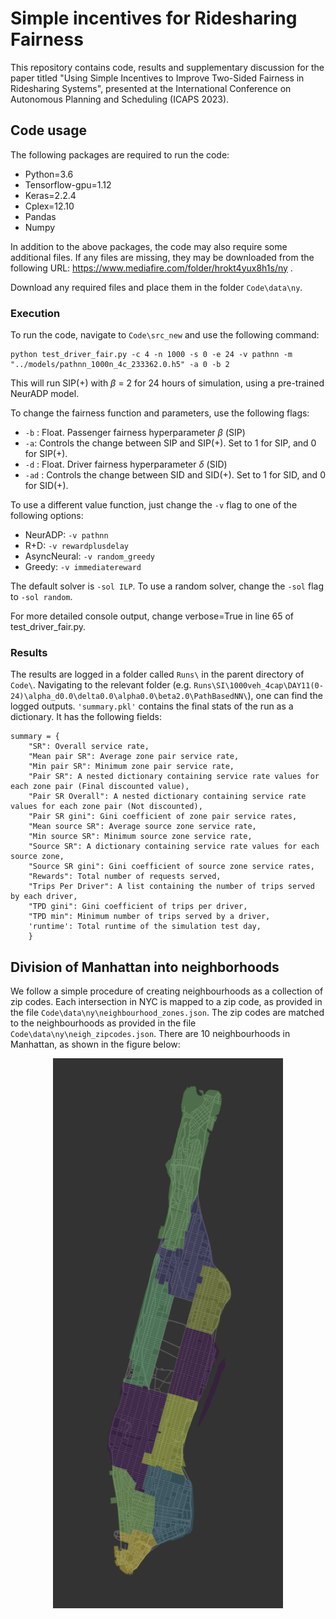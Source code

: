 # Simple incentives for Ridesharing Fairness

This repository contains code, results and supplementary discussion for the paper titled "Using Simple Incentives to Improve Two-Sided Fairness in Ridesharing Systems", presented at the International Conference on Autonomous Planning and Scheduling (ICAPS 2023).

## Code usage
The following packages are required to run the code:
- Python=3.6
- Tensorflow-gpu=1.12
- Keras=2.2.4
- Cplex=12.10
- Pandas
- Numpy

In addition to the above packages, the code may also require some additional files. If any files are missing, they may be downloaded from the following URL:
https://www.mediafire.com/folder/hrokt4yux8h1s/ny .

Download any required files and place them in the folder ``Code\data\ny``.

### Execution
To run the code, navigate to ``Code\src_new`` and use the following command:

```
python test_driver_fair.py -c 4 -n 1000 -s 0 -e 24 -v pathnn -m "../models/pathnn_1000n_4c_233362.0.h5" -a 0 -b 2
```

This will run SIP(+) with $\beta$ = 2 for 24 hours of simulation, using a pre-trained NeurADP model.

To change the fairness function and parameters, use the following flags:
- ``-b`` : Float. Passenger fairness hyperparameter $\beta$ (SIP)
- ``-a``: Controls the change between SIP and SIP(+). Set to 1 for SIP, and 0 for SIP(+).
- ``-d`` : Float. Driver fairness hyperparameter $\delta$ (SID)
- ``-ad`` : Controls the change between SID and SID(+). Set to 1 for SID, and 0 for SID(+).


To use a different value function, just change the ``-v`` flag to one of the following options:
- NeurADP: ``-v pathnn``
- R+D: ``-v rewardplusdelay``
- AsyncNeural: ``-v random_greedy``
- Greedy: ``-v immediatereward``

The default solver is ``-sol ILP``. To use a random solver, change the ``-sol`` flag to ``-sol random``.

For more detailed console output, change verbose=True in line 65 of test_driver_fair.py.

### Results
The results are logged in a folder called ``Runs\`` in the parent directory of ``Code\``. 
Navigating to the relevant folder (e.g. ``Runs\SI\1000veh_4cap\DAY11(0-24)\alpha_d0.0\delta0.0\alpha0.0\beta2.0\PathBasedNN\``), one can find the logged outputs. ``'summary.pkl'`` contains the final stats of the run as a dictionary. It has the following fields:
```
summary = {
    "SR": Overall service rate, 
    "Mean pair SR": Average zone pair service rate,
    "Min pair SR": Minimum zone pair service rate,
    "Pair SR": A nested dictionary containing service rate values for each zone pair (Final discounted value), 
    "Pair SR Overall": A nested dictionary containing service rate values for each zone pair (Not discounted), 
    "Pair SR gini": Gini coefficient of zone pair service rates,
    "Mean source SR": Average source zone service rate,
    "Min source SR": Minimum source zone service rate,
    "Source SR": A dictionary containing service rate values for each source zone,
    "Source SR gini": Gini coefficient of source zone service rates,
    "Rewards": Total number of requests served,
    "Trips Per Driver": A list containing the number of trips served by each driver,
    "TPD gini": Gini coefficient of trips per driver,
    "TPD min": Minimum number of trips served by a driver,
    'runtime': Total runtime of the simulation test day,
    }
```

## Division of Manhattan into neighborhoods
We follow a simple procedure of creating neighbourhoods as a collection of zip codes. Each intersection in NYC is mapped to a zip code, as provided in the file ``Code\data\ny\neighbourhood_zones.json``. The zip codes are matched to the neighbourhoods as provided in the file ``Code\data\ny\neigh_zipcodes.json``. There are 10 neighbourhoods in Manhattan, as shown in the figure below:

<p align="center">
  <img src="nyzones.png" />
</p>